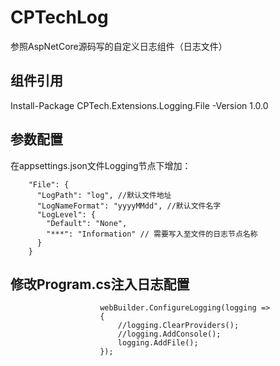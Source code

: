 # CPTechLog
参照AspNetCore源码写的自定义日志组件（日志文件）

## 组件引用
Install-Package CPTech.Extensions.Logging.File -Version 1.0.0

## 参数配置
在appsettings.json文件Logging节点下增加：
~~~
    "File": {
      "LogPath": "log", //默认文件地址
      "LogNameFormat": "yyyyMMdd", //默认文件名字
      "LogLevel": {
        "Default": "None",
        "***": "Information" // 需要写入至文件的日志节点名称
      }
    }
~~~

## 修改Program.cs注入日志配置
~~~
                    webBuilder.ConfigureLogging(logging =>
                    {
                        //logging.ClearProviders();
                        //logging.AddConsole();
                        logging.AddFile();
                    });
~~~
